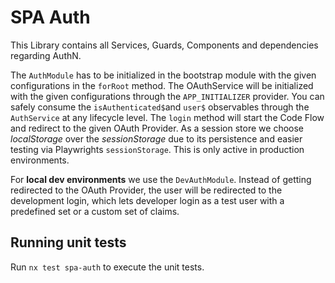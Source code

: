 # SPA Auth

This Library contains all Services, Guards, Components and dependencies
regarding AuthN.

The `AuthModule` has to be initialized in the bootstrap module with the given
configurations in the `forRoot` method. The OAuthService will be initialized
with the given configurations through the `APP_INITIALIZER` provider. You can
safely consume the `isAuthenticated$`and `user$` observables through the
`AuthService` at any lifecycle level. The `login` method will start the Code
Flow and redirect to the given OAuth Provider. As a session store we choose
_localStorage_ over the _sessionStorage_ due to its persistence and easier
testing via Playwrights `sessionStorage`. This is only active in production
environments.

For **local dev environments** we use the `DevAuthModule`. Instead of getting
redirected to the OAuth Provider, the user will be redirected to the development
login, which lets developer login as a test user with a predefined set or a
custom set of claims.

## Running unit tests

Run `nx test spa-auth` to execute the unit tests.
